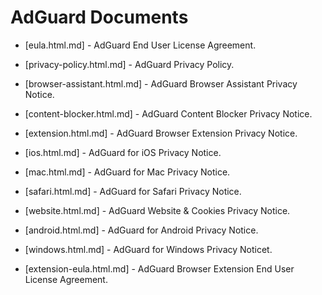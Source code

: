 
# AdGuard Documents

- [eula.html.md] - AdGuard End User License Agreement.

- [privacy-policy.html.md] - AdGuard Privacy Policy.

- [browser-assistant.html.md] - AdGuard Browser Assistant Privacy Notice.

- [content-blocker.html.md] - AdGuard Content Blocker Privacy Notice.

- [extension.html.md] - AdGuard Browser Extension Privacy Notice.

- [ios.html.md] - AdGuard for iOS Privacy Notice.

- [mac.html.md] - AdGuard for Mac Privacy Notice.

- [safari.html.md] - AdGuard for Safari Privacy Notice.

- [website.html.md] - AdGuard Website & Cookies Privacy Notice.

- [android.html.md] - AdGuard for Android Privacy Notice.

- [windows.html.md] - AdGuard for Windows Privacy Noticet.

- [extension-eula.html.md] - AdGuard Browser Extension End User License Agreement.
